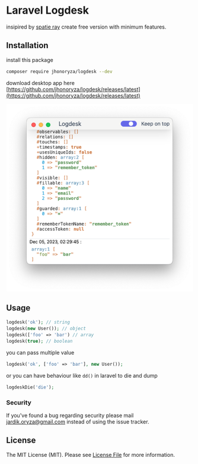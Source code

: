# Laravel Logdesk

insipired by [spatie ray](https://github.com/spatie/laravel-ray) create free version with minimum features.

## Installation

install this package

```bash
composer require jhonoryza/logdesk --dev
```

download desktop app here [https://github.com/jhonoryza/logdesk/releases/latest](https://github.com/jhonoryza/logdesk/releases/latest)

![image](./logdesk.png)

## Usage

```php
logdesk('ok'); // string
logdesk(new User()); // object
logdesk(['foo' => 'bar') // array
logdesk(true); // boolean
```

you can pass multiple value

```php
logdesk('ok', ['foo' => 'bar'], new User());
```

or you can have behaviour like `dd()` in laravel to die and dump

```php
logdeskDie('die');
```

### Security

If you've found a bug regarding security please mail [jardik.oryza@gmail.com](mailto:jardik.oryza@gmail.com) instead of using the issue tracker.

## License

The MIT License (MIT). Please see [License File](LICENSE.md) for more information.
